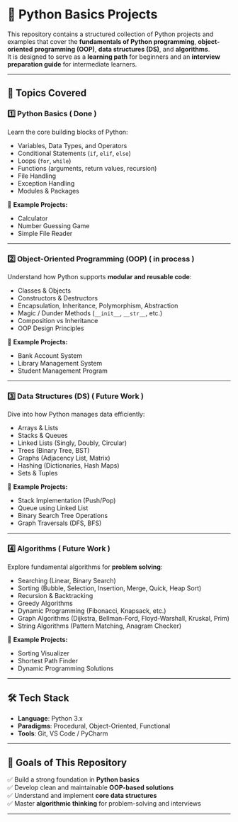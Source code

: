 # 🐍 Python Basics Projects

This repository contains a structured collection of Python projects and examples that cover the **fundamentals of Python programming**, **object-oriented programming (OOP)**, **data structures (DS)**, and **algorithms**.  
It is designed to serve as a **learning path** for beginners and an **interview preparation guide** for intermediate learners.

---


## 🚀 Topics Covered

### 1️⃣ Python Basics ( Done ) 
Learn the core building blocks of Python:
- Variables, Data Types, and Operators
- Conditional Statements (`if`, `elif`, `else`)
- Loops (`for`, `while`)
- Functions (arguments, return values, recursion)
- File Handling
- Exception Handling
- Modules & Packages

📌 **Example Projects:**
- Calculator  
- Number Guessing Game  
- Simple File Reader  

---

### 2️⃣ Object-Oriented Programming (OOP) ( in process )
Understand how Python supports **modular and reusable code**:
- Classes & Objects
- Constructors & Destructors
- Encapsulation, Inheritance, Polymorphism, Abstraction
- Magic / Dunder Methods (`__init__`, `__str__`, etc.)
- Composition vs Inheritance
- OOP Design Principles

📌 **Example Projects:**
- Bank Account System  
- Library Management System  
- Student Management Program  

---

### 3️⃣ Data Structures (DS) ( Future Work )
Dive into how Python manages data efficiently:
- Arrays & Lists
- Stacks & Queues
- Linked Lists (Singly, Doubly, Circular)
- Trees (Binary Tree, BST)
- Graphs (Adjacency List, Matrix)
- Hashing (Dictionaries, Hash Maps)
- Sets & Tuples

📌 **Example Projects:**
- Stack Implementation (Push/Pop)  
- Queue using Linked List  
- Binary Search Tree Operations  
- Graph Traversals (DFS, BFS)  

---

### 4️⃣ Algorithms ( Future Work )
Explore fundamental algorithms for **problem solving**:
- Searching (Linear, Binary Search) 
- Sorting (Bubble, Selection, Insertion, Merge, Quick, Heap Sort)
- Recursion & Backtracking
- Greedy Algorithms
- Dynamic Programming (Fibonacci, Knapsack, etc.)
- Graph Algorithms (Dijkstra, Bellman-Ford, Floyd-Warshall, Kruskal, Prim)
- String Algorithms (Pattern Matching, Anagram Checker)

📌 **Example Projects:**
- Sorting Visualizer  
- Shortest Path Finder  
- Dynamic Programming Solutions  

---

## 🛠️ Tech Stack
- **Language**: Python 3.x  
- **Paradigms**: Procedural, Object-Oriented, Functional  
- **Tools**: Git, VS Code / PyCharm  

---

## 🎯 Goals of This Repository
✅ Build a strong foundation in **Python basics**  
✅ Develop clean and maintainable **OOP-based solutions**  
✅ Understand and implement **core data structures**  
✅ Master **algorithmic thinking** for problem-solving and interviews  

---

